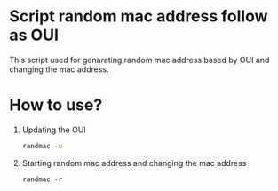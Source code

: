 Script random mac address follow as OUI
=======================================

This script used for genarating random mac address based by OUI and changing the mac address.

How to use?
===========

1. Updating the OUI
   ```bash
   randmac -u
   ```

2. Starting random mac address and changing the mac address
   ```
   randmac -r
   ```
